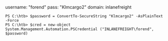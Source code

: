 username: "forend"
pass: "Klmcargo2"
domain: inlanefreight

```powershell-session
PS C:\htb> $password = ConvertTo-SecureString "Klmcargo2" -AsPlainText -Force
PS C:\htb> $cred = new-object System.Management.Automation.PSCredential ("INLANEFREIGHT\forend", $password)
```


